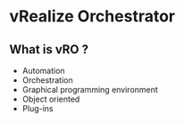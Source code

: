 # vRealize Orchestrator

## What is vRO ?

- Automation
- Orchestration
- Graphical programming environment
- Object oriented
- Plug-ins




